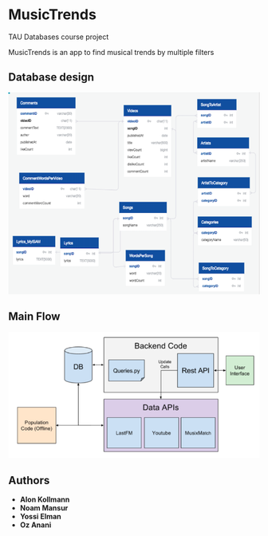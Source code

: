 # MusicTrends
TAU Databases course project

MusicTrends is an app to find musical trends by multiple filters

## Database design

![alt text](https://github.com/alonkol/MusicTrends/blob/master/Design/DBDiagram.png)


## Main Flow

![alt text](https://github.com/alonkol/MusicTrends/blob/master/Design/app_flow.png)

## Authors

* **Alon Kollmann**
* **Noam Mansur**
* **Yossi Elman**
* **Oz Anani**
